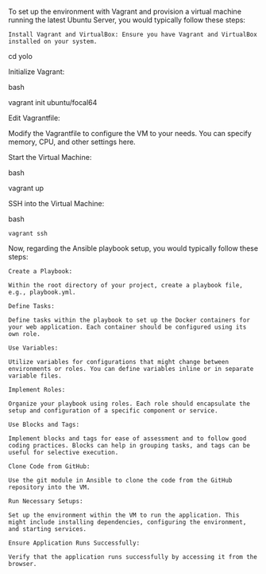 To set up the environment with Vagrant and provision a virtual machine running the latest Ubuntu Server, you would typically follow these steps:

    Install Vagrant and VirtualBox: Ensure you have Vagrant and VirtualBox installed on your system.

    
cd yolo

Initialize Vagrant:

bash

vagrant init ubuntu/focal64

Edit Vagrantfile:

Modify the Vagrantfile to configure the VM to your needs. You can specify memory, CPU, and other settings here.

Start the Virtual Machine:

bash

vagrant up

SSH into the Virtual Machine:

bash

    vagrant ssh

Now, regarding the Ansible playbook setup, you would typically follow these steps:

    Create a Playbook:

    Within the root directory of your project, create a playbook file, e.g., playbook.yml.

    Define Tasks:

    Define tasks within the playbook to set up the Docker containers for your web application. Each container should be configured using its own role.

    Use Variables:

    Utilize variables for configurations that might change between environments or roles. You can define variables inline or in separate variable files.

    Implement Roles:

    Organize your playbook using roles. Each role should encapsulate the setup and configuration of a specific component or service.

    Use Blocks and Tags:

    Implement blocks and tags for ease of assessment and to follow good coding practices. Blocks can help in grouping tasks, and tags can be useful for selective execution.

    Clone Code from GitHub:

    Use the git module in Ansible to clone the code from the GitHub repository into the VM.

    Run Necessary Setups:

    Set up the environment within the VM to run the application. This might include installing dependencies, configuring the environment, and starting services.

    Ensure Application Runs Successfully:

    Verify that the application runs successfully by accessing it from the browser.